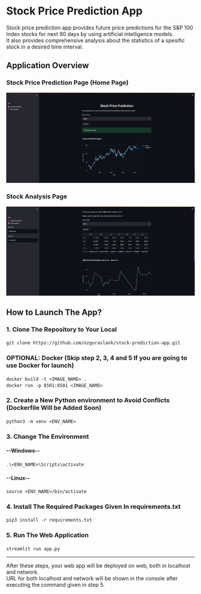 # Stock Price Prediction App
Stock price prediction app provides future price predictions for the S&P 100 Index stocks for next 90 days by using artificial intelligence models. <br>
It also provides comprehensive analysis about the statistics of a spesific stock in a desired time interval.

## Application Overview

### Stock Price Prediction Page (Home Page)
![prediction_page](images/home_page.png)

### Stock Analysis Page
![prediction_page](images/analysis_page.png)

## How to Launch The App?

### 1. Clone The Repository to Your Local
` git clone https://github.com/ozguraslank/stock-prediction-app.git `

### OPTIONAL: Docker (Skip step 2, 3, 4 and 5 If you are going to use Docker for launch)
` docker build -t <IMAGE_NAME> . ` <br>
` docker run -p 8501:8501 <IMAGE_NAME> `


### 2. Create a New Python environment to Avoid Conflicts (Dockerfile Will be Added Soon)
` python3 -m venv <ENV_NAME> `

### 3. Change The Environment
#### --Windows--
` .\<ENV_NAME>\Scripts\activate `

#### --Linux--
` source <ENV_NAME>/bin/activate `

### 4. Install The Required Packages Given In requirements.txt
` pip3 install -r requirements.txt ` 

### 5. Run The Web Application
` streamlit run app.py ` 

---------------------------------
After these steps, your web app will be deployed on web, both in localhost and network. <br>
URL for both localhost and network will be shown in the console after executing the command given in step 5.







